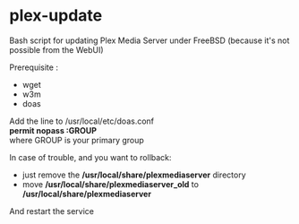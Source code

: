 # plex-update

Bash script for updating Plex Media Server under FreeBSD (because it's not possible from the WebUI)

Prerequisite :
- wget  
- w3m  
- doas  

Add the line to /usr/local/etc/doas.conf  
__permit nopass :GROUP__  
where GROUP is your primary group

In case of trouble, and you want to rollback:
- just remove the **/usr/local/share/plexmediaserver** directory
- move **/usr/local/share/plexmediaserver_old** to **/usr/local/share/plexmediaserver**

And restart the service
